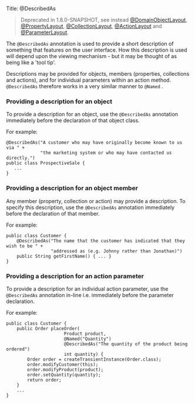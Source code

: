 Title: @DescribedAs

> Deprecated in 1.8.0-SNAPSHOT, see instead [@DomainObjectLayout](./DomainObjectLayout.html), [@PropertyLayout](./PropertyLayout.html),  [@CollectionLayout](./CollectionLayout.html),  [@ActionLayout](./ActionLayout.html) and [@ParameterLayout](./ParameterLayout.html).

The `@DescribedAs` annotation is used to provide a short description of
something that features on the user interface. How this description is
used will depend upon the viewing mechanism - but it may be thought of
as being like a 'tool tip'.

Descriptions may be provided for objects, members (properties,
collections and actions), and for individual parameters within an action
method. `@DescribedAs` therefore works in a very similar manner to
`@Named` <!--(see ?)-->.

### Providing a description for an object

To provide a description for an object, use the `@DescribedAs`
annotation immediately before the declaration of that object class.

For example:

    @DescribedAs("A customer who may have originally become known to us via " +
                 "the marketing system or who may have contacted us directly.")
    public class ProspectiveSale {
       ...
    }

### Providing a description for an object member

Any member (property, collection or action) may provide a description.
To specify this description, use the `@DescribedAs` annotation
immediately before the declaration of that member.

For example:

    public class Customer {
        @DescribedAs("The name that the customer has indicated that they wish to be " +
                     "addressed as (e.g. Johnny rather than Jonathan)")
        public String getFirstName() { ... }
    }

### Providing a description for an action parameter

To provide a description for an individual action parameter, use the
`@DescribedAs` annotation in-line i.e. immediately before the parameter
declaration.

For example:

    public class Customer {
        public Order placeOrder(
                          Product product,
                          @Named("Quantity")
                          @DescribedAs("The quantity of the product being ordered")
                          int quantity) {
            Order order = createTransientInstance(Order.class);
            order.modifyCustomer(this);
            order.modifyProduct(product);
            order.setQuantity(quantity);        
            return order;
        }
        ...
    }

